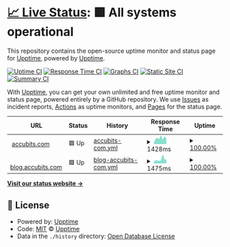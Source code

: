 # [📈 Live Status](https://demo.upptime.js.org): <!--live status--> **🟩 All systems operational**

This repository contains the open-source uptime monitor and status page for [Upptime](https://upptime.js.org), powered by [Upptime](https://github.com/upptime/upptime).

[![Uptime CI](https://github.com/accubits-nightswatch/upptime/workflows/Uptime%20CI/badge.svg)](https://github.com/accubits-nightswatch/upptime/actions?query=workflow%3A%22Uptime+CI%22)
[![Response Time CI](https://github.com/accubits-nightswatch/upptime/workflows/Response%20Time%20CI/badge.svg)](https://github.com/accubits-nightswatch/upptime/actions?query=workflow%3A%22Response+Time+CI%22)
[![Graphs CI](https://github.com/accubits-nightswatch/upptime/workflows/Graphs%20CI/badge.svg)](https://github.com/accubits-nightswatch/upptime/actions?query=workflow%3A%22Graphs+CI%22)
[![Static Site CI](https://github.com/accubits-nightswatch/upptime/workflows/Static%20Site%20CI/badge.svg)](https://github.com/accubits-nightswatch/upptime/actions?query=workflow%3A%22Static+Site+CI%22)
[![Summary CI](https://github.com/accubits-nightswatch/upptime/workflows/Summary%20CI/badge.svg)](https://github.com/accubits-nightswatch/upptime/actions?query=workflow%3A%22Summary+CI%22)

With [Upptime](https://upptime.js.org), you can get your own unlimited and free uptime monitor and status page, powered entirely by a GitHub repository. We use [Issues](https://github.com/upptime/upptime/issues) as incident reports, [Actions](https://github.com/accubits-nightswatch/upptime/actions) as uptime monitors, and [Pages](https://demo.upptime.js.org) for the status page.

<!--start: status pages-->
<!-- This summary is generated by Upptime (https://github.com/upptime/upptime) -->
<!-- Do not edit this manually, your changes will be overwritten -->
<!-- prettier-ignore -->
| URL | Status | History | Response Time | Uptime |
| --- | ------ | ------- | ------------- | ------ |
| <img alt="" src="https://icons.duckduckgo.com/ip3/accubits.com.ico" height="13"> [accubits.com](https://accubits.com) | 🟩 Up | [accubits-com.yml](https://github.com/accubits-nightswatch/upptime/commits/HEAD/history/accubits-com.yml) | <details><summary><img alt="Response time graph" src="./graphs/accubits-com/response-time-week.png" height="20"> 1428ms</summary><br><a href="https://accubits-nightswatch.github.io/upptime/history/accubits-com"><img alt="Response time 1347" src="https://img.shields.io/endpoint?url=https%3A%2F%2Fraw.githubusercontent.com%2Faccubits-nightswatch%2Fupptime%2FHEAD%2Fapi%2Faccubits-com%2Fresponse-time.json"></a><br><a href="https://accubits-nightswatch.github.io/upptime/history/accubits-com"><img alt="24-hour response time 1507" src="https://img.shields.io/endpoint?url=https%3A%2F%2Fraw.githubusercontent.com%2Faccubits-nightswatch%2Fupptime%2FHEAD%2Fapi%2Faccubits-com%2Fresponse-time-day.json"></a><br><a href="https://accubits-nightswatch.github.io/upptime/history/accubits-com"><img alt="7-day response time 1428" src="https://img.shields.io/endpoint?url=https%3A%2F%2Fraw.githubusercontent.com%2Faccubits-nightswatch%2Fupptime%2FHEAD%2Fapi%2Faccubits-com%2Fresponse-time-week.json"></a><br><a href="https://accubits-nightswatch.github.io/upptime/history/accubits-com"><img alt="30-day response time 1327" src="https://img.shields.io/endpoint?url=https%3A%2F%2Fraw.githubusercontent.com%2Faccubits-nightswatch%2Fupptime%2FHEAD%2Fapi%2Faccubits-com%2Fresponse-time-month.json"></a><br><a href="https://accubits-nightswatch.github.io/upptime/history/accubits-com"><img alt="1-year response time 1288" src="https://img.shields.io/endpoint?url=https%3A%2F%2Fraw.githubusercontent.com%2Faccubits-nightswatch%2Fupptime%2FHEAD%2Fapi%2Faccubits-com%2Fresponse-time-year.json"></a></details> | <details><summary><a href="https://accubits-nightswatch.github.io/upptime/history/accubits-com">100.00%</a></summary><a href="https://accubits-nightswatch.github.io/upptime/history/accubits-com"><img alt="All-time uptime 99.40%" src="https://img.shields.io/endpoint?url=https%3A%2F%2Fraw.githubusercontent.com%2Faccubits-nightswatch%2Fupptime%2FHEAD%2Fapi%2Faccubits-com%2Fuptime.json"></a><br><a href="https://accubits-nightswatch.github.io/upptime/history/accubits-com"><img alt="24-hour uptime 100.00%" src="https://img.shields.io/endpoint?url=https%3A%2F%2Fraw.githubusercontent.com%2Faccubits-nightswatch%2Fupptime%2FHEAD%2Fapi%2Faccubits-com%2Fuptime-day.json"></a><br><a href="https://accubits-nightswatch.github.io/upptime/history/accubits-com"><img alt="7-day uptime 100.00%" src="https://img.shields.io/endpoint?url=https%3A%2F%2Fraw.githubusercontent.com%2Faccubits-nightswatch%2Fupptime%2FHEAD%2Fapi%2Faccubits-com%2Fuptime-week.json"></a><br><a href="https://accubits-nightswatch.github.io/upptime/history/accubits-com"><img alt="30-day uptime 100.00%" src="https://img.shields.io/endpoint?url=https%3A%2F%2Fraw.githubusercontent.com%2Faccubits-nightswatch%2Fupptime%2FHEAD%2Fapi%2Faccubits-com%2Fuptime-month.json"></a><br><a href="https://accubits-nightswatch.github.io/upptime/history/accubits-com"><img alt="1-year uptime 99.26%" src="https://img.shields.io/endpoint?url=https%3A%2F%2Fraw.githubusercontent.com%2Faccubits-nightswatch%2Fupptime%2FHEAD%2Fapi%2Faccubits-com%2Fuptime-year.json"></a></details>
| <img alt="" src="https://icons.duckduckgo.com/ip3/blog.accubits.com.ico" height="13"> [blog.accubits.com](https://blog.accubits.com) | 🟩 Up | [blog-accubits-com.yml](https://github.com/accubits-nightswatch/upptime/commits/HEAD/history/blog-accubits-com.yml) | <details><summary><img alt="Response time graph" src="./graphs/blog-accubits-com/response-time-week.png" height="20"> 1475ms</summary><br><a href="https://accubits-nightswatch.github.io/upptime/history/blog-accubits-com"><img alt="Response time 1549" src="https://img.shields.io/endpoint?url=https%3A%2F%2Fraw.githubusercontent.com%2Faccubits-nightswatch%2Fupptime%2FHEAD%2Fapi%2Fblog-accubits-com%2Fresponse-time.json"></a><br><a href="https://accubits-nightswatch.github.io/upptime/history/blog-accubits-com"><img alt="24-hour response time 1842" src="https://img.shields.io/endpoint?url=https%3A%2F%2Fraw.githubusercontent.com%2Faccubits-nightswatch%2Fupptime%2FHEAD%2Fapi%2Fblog-accubits-com%2Fresponse-time-day.json"></a><br><a href="https://accubits-nightswatch.github.io/upptime/history/blog-accubits-com"><img alt="7-day response time 1475" src="https://img.shields.io/endpoint?url=https%3A%2F%2Fraw.githubusercontent.com%2Faccubits-nightswatch%2Fupptime%2FHEAD%2Fapi%2Fblog-accubits-com%2Fresponse-time-week.json"></a><br><a href="https://accubits-nightswatch.github.io/upptime/history/blog-accubits-com"><img alt="30-day response time 1373" src="https://img.shields.io/endpoint?url=https%3A%2F%2Fraw.githubusercontent.com%2Faccubits-nightswatch%2Fupptime%2FHEAD%2Fapi%2Fblog-accubits-com%2Fresponse-time-month.json"></a><br><a href="https://accubits-nightswatch.github.io/upptime/history/blog-accubits-com"><img alt="1-year response time 1586" src="https://img.shields.io/endpoint?url=https%3A%2F%2Fraw.githubusercontent.com%2Faccubits-nightswatch%2Fupptime%2FHEAD%2Fapi%2Fblog-accubits-com%2Fresponse-time-year.json"></a></details> | <details><summary><a href="https://accubits-nightswatch.github.io/upptime/history/blog-accubits-com">100.00%</a></summary><a href="https://accubits-nightswatch.github.io/upptime/history/blog-accubits-com"><img alt="All-time uptime 99.12%" src="https://img.shields.io/endpoint?url=https%3A%2F%2Fraw.githubusercontent.com%2Faccubits-nightswatch%2Fupptime%2FHEAD%2Fapi%2Fblog-accubits-com%2Fuptime.json"></a><br><a href="https://accubits-nightswatch.github.io/upptime/history/blog-accubits-com"><img alt="24-hour uptime 100.00%" src="https://img.shields.io/endpoint?url=https%3A%2F%2Fraw.githubusercontent.com%2Faccubits-nightswatch%2Fupptime%2FHEAD%2Fapi%2Fblog-accubits-com%2Fuptime-day.json"></a><br><a href="https://accubits-nightswatch.github.io/upptime/history/blog-accubits-com"><img alt="7-day uptime 100.00%" src="https://img.shields.io/endpoint?url=https%3A%2F%2Fraw.githubusercontent.com%2Faccubits-nightswatch%2Fupptime%2FHEAD%2Fapi%2Fblog-accubits-com%2Fuptime-week.json"></a><br><a href="https://accubits-nightswatch.github.io/upptime/history/blog-accubits-com"><img alt="30-day uptime 100.00%" src="https://img.shields.io/endpoint?url=https%3A%2F%2Fraw.githubusercontent.com%2Faccubits-nightswatch%2Fupptime%2FHEAD%2Fapi%2Fblog-accubits-com%2Fuptime-month.json"></a><br><a href="https://accubits-nightswatch.github.io/upptime/history/blog-accubits-com"><img alt="1-year uptime 99.04%" src="https://img.shields.io/endpoint?url=https%3A%2F%2Fraw.githubusercontent.com%2Faccubits-nightswatch%2Fupptime%2FHEAD%2Fapi%2Fblog-accubits-com%2Fuptime-year.json"></a></details>

<!--end: status pages-->

[**Visit our status website →**](https://demo.upptime.js.org)

## 📄 License

- Powered by: [Upptime](https://github.com/upptime/upptime)
- Code: [MIT](./LICENSE) © [Upptime](https://upptime.js.org)
- Data in the `./history` directory: [Open Database License](https://opendatacommons.org/licenses/odbl/1-0/)
